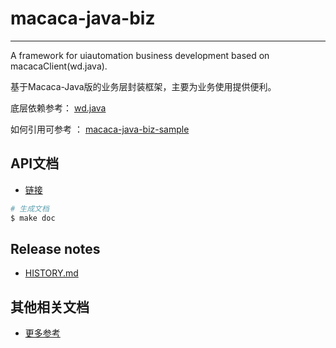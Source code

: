 # macaca-java-biz

---

A framework for uiautomation business development based on macacaClient(wd.java).

基于Macaca-Java版的业务层封装框架，主要为业务使用提供便利。

底层依赖参考： [wd.java](//github.com/macacajs/wd.java)

如何引用可参考 ： [macaca-java-biz-sample](//github.com/macaca-sample/macaca-java-biz-sample)

## API文档

- [链接](//macaca-sample.github.io/macaca-java-biz-framework/)

``` bash
# 生成文档
$ make doc
```

## Release notes

- [HISTORY.md](./HISTORY.md)

## 其他相关文档
- [更多参考](https://testerhome.com/junhe)
